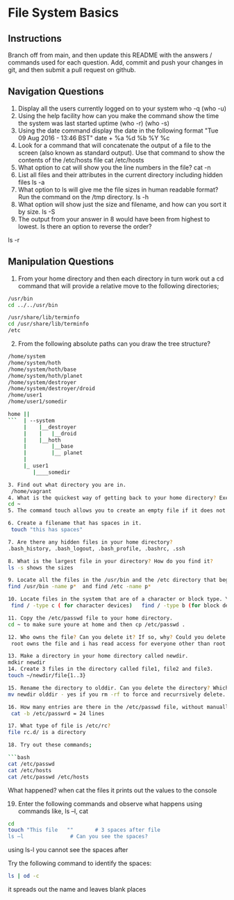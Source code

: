 # File System Basics

## Instructions

Branch off from main, and then update this README with the answers / commands used for each question.
Add, commit and push your changes in git, and then submit a pull request on github.

## Navigation Questions

1. Display all the users currently logged on to your system
who -q (who -u)
2. Using the help facility how can you make the command show the time the system was last started
uptime (who -r) (who -s)
3. Using the date command display the date in the following format "Tue 09 Aug 2016 - 13:46 BST"
date + %a %d %b %Y %c
4. Look for a command that will concatenate the output of a file to the screen (also known as standard output). Use that command to show the contents of the /etc/hosts file
cat /etc/hosts
5. What option to cat will show you the line numbers in the file?
cat -n
6. List all files and their attributes in the current directory including hidden files
ls -a
7. What option to ls will give me the file sizes in human readable format? Run the command on the /tmp directory.
ls -h
8. What option will show just the size and filename, and how can you sort it by size.
ls -S
9. The output from your answer in 8 would have been from highest to lowest. Is there an option to reverse the order?

ls -r


## Manipulation Questions

1. From your home directory and then each directory in turn work out a cd command that will provide a relative move to the following directories;

```bash
/usr/bin
cd ../../usr/bin

/usr/share/lib/terminfo
cd /usr/share/lib/terminfo
/etc
```

2. From the following absolute paths can you draw the tree structure?

```bash
/home/system
/home/system/hoth
/home/system/hoth/base
/home/system/hoth/planet
/home/system/destroyer
/home/system/destroyer/droid
/home/user1
/home/user1/somedir

home ||
```  | --system
     |    |__destroyer
     |	  |   |__droid
     |    |__hoth
     |        |__base
     |	      |__ planet
     |	
     |_ user1
        |____somedir

3. Find out what directory you are in.
 /home/vagrant
4. What is the quickest way of getting back to your home directory? Execute the command.
cd ~
5. The command touch allows you to create an empty file if it does not already exist, or update times if it does.

6. Create a filename that has spaces in it.
 touch "this has spaces"

7. Are there any hidden files in your home directory?
.bash_history, .bash_logout, .bash_profile, .bashrc, .ssh

8. What is the largest file in your directory? How do you find it?
ls -s shows the sizes

9. Locate all the files in the /usr/bin and the /etc directory that begin with a p.
find /usr/bin -name p*  and find /etc -name p*

10. Locate files in the system that are of a character or block type. You will need to consult the manual pages for the command. Hint: you will need a –o option to look for more of the same criteria.
 find / -type c ( for character devices)   find / -type b (for block devices)

11. Copy the /etc/passwd file to your home directory.
cd ~ to make sure youre at home and then cp /etc/passwd .

12. Who owns the file? Can you delete it? If so, why? Could you delete the /etc/passwd file? If not why not?
 root owns the file and i has read access for everyone other than root

13. Make a directory in your home directory called newdir.
mdkir newdir
14. Create 3 files in the directory called file1, file2 and file3.
touch ~/newdir/file{1..3}

15. Rename the directory to olddir. Can you delete the directory? Which commands did you try?
mv newdir olddir - yes if you rm -rf to force and recurrsively delete.

16. How many entries are there in the /etc/passwd file, without manually counting them?
 cat -b /etc/passwrd = 24 lines 

17. What type of file is /etc/rc?
file rc.d/ is a directory

18. Try out these commands;

```bash
cat /etc/passwd
cat /etc/hosts
cat /etc/passwd /etc/hosts
```

What happened?
when cat the files it prints out the values to the console 

19. Enter the following commands and observe what happens using commands like, ls –l, cat

```bash
cd
touch "This file   ""		# 3 spaces after file
ls –l				# Can you see the spaces?
```
using ls-l you cannot see the spaces after

Try the following command to identify the spaces:
```bash
ls | od -c
```
it spreads out the name and leaves blank places
